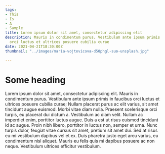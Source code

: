```yaml
---
tags:
- This
- Is
- A
- Sample
title: Lorem ipsum dolor sit amet, consectetur adipiscing elit
description: Mauris in condimentum purus. Vestibulum ante ipsum primis in faucibus
  orci luctus et ultrices posuere cubilia curae
date: 2021-04-21T18:30:00Z
thumbnail: "../images/maria-vojtovicova-d50phgl-suo-unsplash.jpg"

---
```

# Some heading

Lorem ipsum dolor sit amet, consectetur adipiscing elit. Mauris in condimentum purus. Vestibulum ante ipsum primis in faucibus orci luctus et ultrices posuere cubilia curae; Nullam placerat purus ac elit varius, sit amet tincidunt augue euismod. Morbi vitae diam nulla. Praesent scelerisque orci turpis, eu placerat dui dictum a. Vestibulum ac diam velit. Nullam ac imperdiet enim, porttitor luctus augue. Duis a est ut risus euismod tincidunt id ac augue. Proin nibh libero, porttitor in luctus non, semper et urna. Nunc turpis dolor, feugiat vitae cursus sit amet, pretium sit amet dui. Sed at risus eu mi vestibulum dapibus vel et ex. Duis pharetra justo eget arcu varius, eu condimentum nisl aliquet. Mauris eu felis quis mi dapibus posuere ac non neque. Vestibulum ultrices efficitur vestibulum.